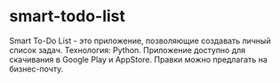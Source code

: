 # smart-todo-list
Smart To-Do List  - это приложение, позволяющие создавать личный список задач. Технология: Python. Приложение доступно для скачивания в Google Play и  AppStore. Правки можно предлагать на бизнес-почту.  
